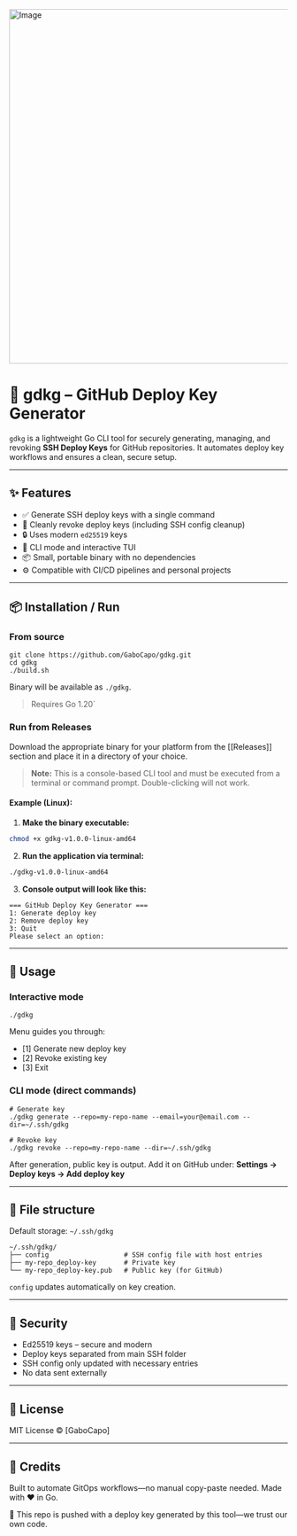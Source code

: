 <img width="1280" height="640" alt="Image" src="https://github.com/user-attachments/assets/33d54d7a-bf54-499c-87ed-b138971503da" />

# 🔐 gdkg – GitHub Deploy Key Generator

`gdkg` is a lightweight Go CLI tool for securely generating, managing, and revoking **SSH Deploy Keys** for GitHub repositories.
It automates deploy key workflows and ensures a clean, secure setup.

---

## ✨ Features

- ✅ Generate SSH deploy keys with a single command
- 🔁 Cleanly revoke deploy keys (including SSH config cleanup)
- 🔒 Uses modern `ed25519` keys
- 🧰 CLI mode and interactive TUI
- 📦 Small, portable binary with no dependencies
- ⚙️ Compatible with CI/CD pipelines and personal projects

---

## 📦 Installation / Run

### From source

```
git clone https://github.com/GaboCapo/gdkg.git
cd gdkg
./build.sh
```

Binary will be available as `./gdkg`.

> Requires Go 1.20`


### Run from Releases

Download the appropriate binary for your platform from the [[Releases]] section and place it in a directory of your choice.

> **Note:** This is a console-based CLI tool and must be executed from a terminal or command prompt. Double-clicking will not work.

#### Example (Linux):

1. **Make the binary executable:**

```bash
chmod +x gdkg-v1.0.0-linux-amd64
```

2. **Run the application via terminal:**

```bash
./gdkg-v1.0.0-linux-amd64
```

3. **Console output will look like this:**

```text
=== GitHub Deploy Key Generator ===
1: Generate deploy key
2: Remove deploy key
3: Quit
Please select an option:
```


---

## 🚀 Usage

### Interactive mode

```
./gdkg
```

Menu guides you through:

- [1] Generate new deploy key
- [2] Revoke existing key
- [3] Exit

### CLI mode (direct commands)

```
# Generate key
./gdkg generate --repo=my-repo-name --email=your@email.com --dir=~/.ssh/gdkg

# Revoke key
./gdkg revoke --repo=my-repo-name --dir=~/.ssh/gdkg
```

After generation, public key is output. Add it on GitHub under:
**Settings → Deploy keys → Add deploy key**

---

## 📁 File structure

Default storage: `~/.ssh/gdkg`

```
~/.ssh/gdkg/
├── config                   # SSH config file with host entries
├── my-repo_deploy-key       # Private key
└── my-repo_deploy-key.pub   # Public key (for GitHub)
```

`config` updates automatically on key creation.

---

## 🔐 Security

- Ed25519 keys – secure and modern
- Deploy keys separated from main SSH folder
- SSH config only updated with necessary entries
- No data sent externally

---

## 📜 License

MIT License © [GaboCapo]

---

## 🧠 Credits

Built to automate GitOps workflows—no manual copy-paste needed. 
Made with ❤️ in Go.

🔐 This repo is pushed with a deploy key generated by this tool—we trust our own code.

